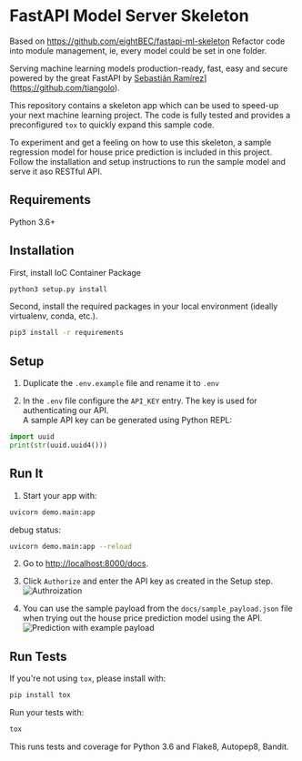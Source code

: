 # FastAPI Model Server Skeleton

Based on https://github.com/eightBEC/fastapi-ml-skeleton
Refactor code into module management, ie, every model could be set in one folder.


Serving machine learning models production-ready, fast, easy and secure powered by the great FastAPI by [Sebastián Ramírez]([)](https://github.com/tiangolo).

This repository contains a skeleton app which can be used to speed-up your next machine learning project. The code is fully tested and provides a preconfigured `tox` to quickly expand this sample code.

To experiment and get a feeling on how to use this skeleton, a sample regression model for house price prediction is included in this project. Follow the installation and setup instructions to run the sample model and serve it aso RESTful API.


## Requirements

Python 3.6+

## Installation
First, install IoC Container Package
```bash
python3 setup.py install
```

Second, install the required packages in your local environment (ideally virtualenv, conda, etc.).
```bash
pip3 install -r requirements
``` 


## Setup
1. Duplicate the `.env.example` file and rename it to `.env` 


2. In the `.env` file configure the `API_KEY` entry. The key is used for authenticating our API. <br>
   A sample API key can be generated using Python REPL:
```python
import uuid
print(str(uuid.uuid4()))
```

## Run It

1. Start your  app with: 

```bash
uvicorn demo.main:app
```

debug status:
```bash
uvicorn demo.main:app --reload
```

2. Go to [http://localhost:8000/docs](http://localhost:8000/docs).
   
3. Click `Authorize` and enter the API key as created in the Setup step.
![Authroization](./docs/authorize.png)
   
4. You can use the sample payload from the `docs/sample_payload.json` file when trying out the house price prediction model using the API.
   ![Prediction with example payload](./docs/sample_payload.png)

## Run Tests

If you're not using `tox`, please install with:
```bash
pip install tox
```

Run your tests with: 
```bash
tox
```

This runs tests and coverage for Python 3.6 and Flake8, Autopep8, Bandit.
